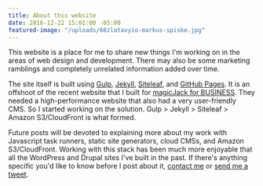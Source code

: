 ```yaml
---
title: About this website
date: 2016-12-22 15:01:00 -05:00
featured-image: "/uploads/68zlatavyio-markus-spiske.jpg"
---
```


This website is a place for me to share new things I'm working on in the areas of web design and development. There may also be some marketing ramblings and completely unrelated information added over time.

The site itself is built using [Gulp](http://gulpjs.com/), [Jekyll](https://jekyllrb.com/), [Siteleaf](https://www.siteleaf.com/), and [GitHub Pages](https://pages.github.com/). It is an offshoot of the recent website that I built for [magicJack for BUSINESS](https://www.magicjackforbusiness.com/). They needed a high-performance website that also had a very user-friendly CMS. So I started working on the solution. Gulp > Jekyll > Siteleaf > Amazon S3/CloudFront is what formed.

Future posts will be devoted to explaining more about my work with Javascript task runners, static site generators, cloud CMSs, and Amazon S3/CloudFront. Working with this stack has been much more enjoyable that all the WordPress and Drupal sites I've built in the past. If there's anything specific you'd like to know before I post about it, [contact me](/contact/) or [send me a tweet](https://twitter.com/mdlorey).
